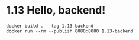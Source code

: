 # 1.13 Hello, backend!

```
docker build . --tag 1.13-backend
docker run --rm --publish 8080:8080 1.13-backend
```